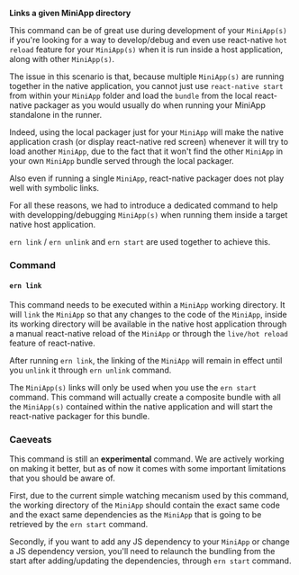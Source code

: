 **Links a given MiniApp directory**

This command can be of great use during development of your `MiniApp(s)` if you're looking for a way to develop/debug and even use react-native `hot reload` feature for your `MiniApp(s)` when it is run inside a host application, along with other `MiniApp(s)`.   

The issue in this scenario is that, because multiple `MiniApp(s)` are running together in the native application, you cannot just use `react-native start` from within your `MiniApp` folder and load the `bundle` from the local react-native packager as you would usually do when running your MiniApp standalone in the runner.

Indeed, using the local packager just for your `MiniApp` will make the native application crash (or display react-native red screen) whenever it will try to load another `MiniApp`, due to the fact that it won't find the other `MiniApp` in your own `MiniApp` bundle served through the local packager.  

Also even if running a single `MiniApp`, react-native packager does not play well with symbolic links. 

For all these reasons, we had to introduce a dedicated command to help with developping/debugging `MiniApp(s)` when running them inside a target native host application.

`ern link` / `ern unlink` and `ern start` are used together to achieve this.

### Command 

#### `ern link`

This command needs to be executed within a `MiniApp` working directory. It will `link` the `MiniApp` so that any changes to the code of the `MiniApp`, inside its working directory will be available in the native host application through a manual react-native reload of the `MiniApp` or through the `live/hot reload` feature of react-native.

After running `ern link`, the linking of the `MiniApp` will remain in effect until you `unlink` it through `ern unlink` command.

The `MiniApp(s)` links will only be used when you use the `ern start` command. This command will actually create a composite bundle with all the `MiniApp(s)` contained within the native application and will start the react-native packager for this bundle.

### Caeveats

This command is still an **experimental** command. We are actively working on making it better, but as of now it comes with some important limitations that you should be aware of. 

First, due to the current simple watching mecanism used by this command, the working directory of the `MiniApp` should contain the exact same code and the exact same dependencies as the `MiniApp` that is going to be retrieved by the `ern start` command.

Secondly, if you want to add any JS dependency to your `MiniApp` or change a JS dependency version, you'll need to relaunch the bundling from the start after adding/updating the dependencies, through `ern start` command.